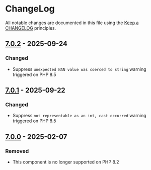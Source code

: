# ChangeLog

All notable changes are documented in this file using the [Keep a CHANGELOG](https://keepachangelog.com/) principles.

## [7.0.2] - 2025-09-24

### Changed

* Suppress `unexpected NAN value was coerced to string` warning triggered on PHP 8.5

## [7.0.1] - 2025-09-22

### Changed

* Suppress `not representable as an int, cast occurred` warning triggered on PHP 8.5

## [7.0.0] - 2025-02-07

### Removed

* This component is no longer supported on PHP 8.2

[7.0.2]: https://github.com/sebastianbergmann/exporter/compare/7.0.1...7.0.2
[7.0.1]: https://github.com/sebastianbergmann/exporter/compare/7.0.0...7.0.1
[7.0.0]: https://github.com/sebastianbergmann/exporter/compare/6.3...7.0.0
